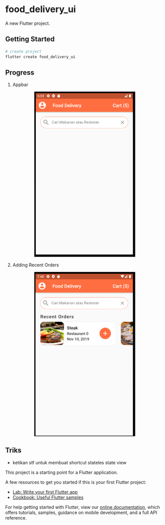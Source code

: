 # food_delivery_ui

A new Flutter project.

## Getting Started
```bash
# create project
flutter create food_delivery_ui
```

## Progress
1. Appbar
<p align="center">
  <img src="./screen-shot/appbar-search-panel.png" width="320" alt="Nest Logo" />
</p>

2. Adding Recent Orders
<p align="center">
  <img src="./screen-shot/recent-orders.png" width="320" alt="Nest Logo" />
</p>

## Triks
- ketikan stf untuk membuat shortcut stateles state view

This project is a starting point for a Flutter application.

A few resources to get you started if this is your first Flutter project:

- [Lab: Write your first Flutter app](https://flutter.dev/docs/get-started/codelab)
- [Cookbook: Useful Flutter samples](https://flutter.dev/docs/cookbook)

For help getting started with Flutter, view our
[online documentation](https://flutter.dev/docs), which offers tutorials,
samples, guidance on mobile development, and a full API reference.
